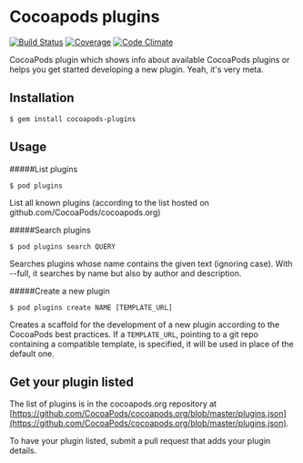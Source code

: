 # Cocoapods plugins

[![Build Status](https://img.shields.io/travis/CocoaPods/cocoapods-plugins/master.svg?style=flat)](https://travis-ci.org/CocoaPods/cocoapods-plugins)
[![Coverage](https://img.shields.io/codeclimate/coverage/github/CocoaPods/cocoapods-plugins.svg?style=flat)](https://codeclimate.com/github/CocoaPods/cocoapods-plugins)
[![Code Climate](https://img.shields.io/codeclimate/github/CocoaPods/cocoapods-plugins.svg?style=flat)](https://codeclimate.com/github/CocoaPods/cocoapods-plugins)

CocoaPods plugin which shows info about available CocoaPods plugins or helps you get started developing a new plugin. Yeah, it's very meta.

## Installation

    $ gem install cocoapods-plugins

## Usage

#####List plugins

    $ pod plugins

List all known plugins (according to the list hosted on github.com/CocoaPods/cocoapods.org)

#####Search plugins

    $ pod plugins search QUERY

Searches plugins whose name contains the given text (ignoring case). With --full, it searches by name but also by author and description.

#####Create a new plugin

    $ pod plugins create NAME [TEMPLATE_URL]

Creates a scaffold for the development of a new plugin according to the CocoaPods best practices.
If a `TEMPLATE_URL`, pointing to a git repo containing a compatible template, is specified, it will be used in place of the default one.

## Get your plugin listed

The list of plugins is in the cocoapods.org repository at [https://github.com/CocoaPods/cocoapods.org/blob/master/plugins.json](https://github.com/CocoaPods/cocoapods.org/blob/master/plugins.json).

To have your plugin listed, submit a pull request that adds your plugin details.

